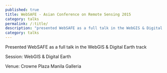 ```yaml
---
published: true
title: WebSAFE - Asian Conference on Remote Sensing 2015
category: talks
permalink: /:title/
description: "presented WebSAFE as a full talk in the WebGIS & Digital Earth track"
category: talks
---
```


Presented WebSAFE as a full talk in the WebGIS & Digital Earth track

Session: WebGIS & Digital Earth

Venue: Crowne Plaza Manila Galleria
